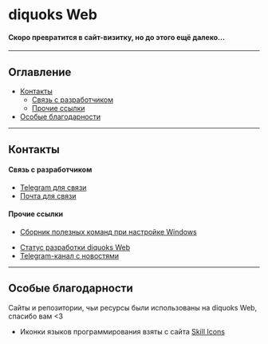 ﻿# diquoks Web

#### Скоро превратится в сайт-визитку, но до этого ещё далеко...

---

## Оглавление

- [Контакты](#контакты)
    - [Связь с разработчиком](#связь-с-разработчиком)
    - [Прочие ссылки](#прочие-ссылки)
- [Особые благодарности](#особые-благодарности)

---

## Контакты

#### Связь с разработчиком

- [Telegram для связи](https://t.me/diquoks)
- [Почта для связи](mailto:diquoks@yandex.ru)

#### Прочие ссылки

* [Сборник полезных команд при настройке Windows](https://gist.github.com/diquoks/9f3fdfd839d014823bf7f370cc2e32ba)

- [Статус разработки diquoks Web](https://www.icloud.com/notes/0c5flUnwNT7OljCh13DCbZRdw)
- [Telegram-канал с новостями](https://t.me/diquoks_channel)

---

## Особые благодарности

Сайты и репозитории, чьи ресурсы были использованы на diquoks Web, спасибо вам <3

- Иконки языков программирования взяты с сайта [Skill Icons](https://skillicons.dev)
